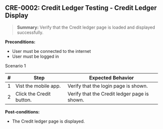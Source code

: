 ## **CRE-0002:** Credit Ledger Testing - Credit Ledger Display

> **Summary:** Verify that the Credit ledger page is loaded and displayed successfully. <br>

**Preconditions:**

- User must be connected to the internet
- User must be logged in

Scenario 1

| \#  | Step                     | Expected Behavior                            |
| --- | ------------------------ | -------------------------------------------- |
| 1   | Vist the mobile app.     | Verify that the login page is shown.         |
| 2   | Click the Credit button. | Verify that the Credit ledger page is shown. |

**Post-conditions:**

- The Credit ledger page is displayed.
